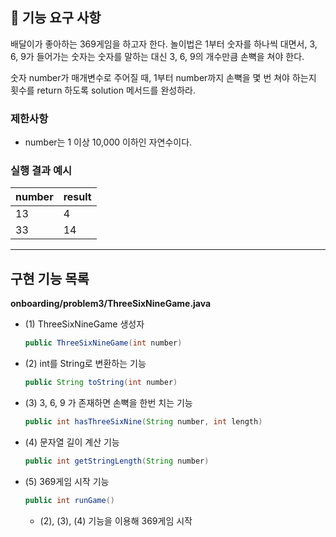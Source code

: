 ## 🚀 기능 요구 사항

배달이가 좋아하는 369게임을 하고자 한다. 놀이법은 1부터 숫자를 하나씩 대면서, 3, 6, 9가 들어가는 숫자는 숫자를 말하는 대신 3, 6, 9의 개수만큼 손뼉을 쳐야 한다.

숫자 number가 매개변수로 주어질 때, 1부터 number까지 손뼉을 몇 번 쳐야 하는지 횟수를 return 하도록 solution 메서드를 완성하라.

### 제한사항

- number는 1 이상 10,000 이하인 자연수이다.

### 실행 결과 예시

| number | result |
| --- | --- |
| 13 | 4 |
| 33 | 14 |

---

## 구현 기능 목록

**onboarding/problem3/ThreeSixNineGame.java**

- (1) ThreeSixNineGame 생성자

  ```java
  public ThreeSixNineGame(int number)
  ```
- (2) int를 String로 변환하는 기능

  ```java
  public String toString(int number)
  ```
- (3) 3, 6, 9 가 존재하면 손뼉을 한번 치는 기능

  ```java
  public int hasThreeSixNine(String number, int length)
  ```
- (4) 문자열 길이 계산 기능

  ```java
  public int getStringLength(String number)
  ```
- (5) 369게임 시작 기능

  ```java
  public int runGame()
  ```

  - (2), (3), (4) 기능을 이용해 369게임 시작
